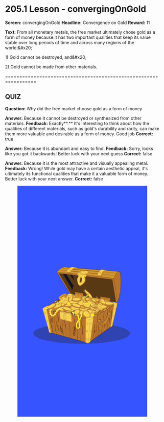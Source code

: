 # 205.1 Lesson - convergingOnGold

**Screen:** convergingOnGold
**Headline:** Convergence on Gold
**Reward:** 11

**Text:** From all monetary metals, the free market ultimately chose gold as a form of money because it has two important qualities that keep its value stable over long periods of time and across many regions of the world:&amp;#x20;

1\) Gold cannot be destroyed, and&amp;#x20;

2\) Gold cannot be made from other materials.


=================================================================

## QUIZ

**Question:** Why did the free market choose gold as a form of money

**Answer:** Because it cannot be destroyed or synthesized from other materials.
**Feedback:** Exactly**.** It&#x27;s interesting to think about how the qualities of different materials, such as gold&#x27;s durability and rarity, can make them more valuable and desirable as a form of money. Good job
**Correct:** true

**Answer:** Because it is abundant and easy to find.
**Feedback:** Sorry, looks like you got it backwards! Better luck with your next guess
**Correct:** false

**Answer:** Because it is the most attractive and visually appealing metal.
**Feedback:** Wrong! While gold may have a certain aesthetic appeal, it&#x27;s ultimately its functional qualities that make it a valuable form of money. Better luck with your next answer.
**Correct:** false


<figure><img src="../.gitbook/assets/205-01.png" alt=""><figcaption></figcaption></figure>

